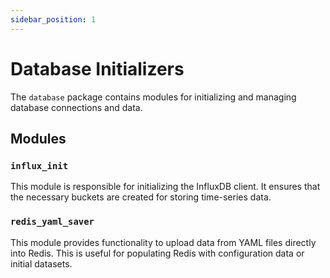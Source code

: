 ```yaml
---
sidebar_position: 1
---
```


# Database Initializers

The `database` package contains modules for initializing and managing database connections and data.

## Modules

### `influx_init`

This module is responsible for initializing the InfluxDB client. It ensures that the necessary buckets are created for storing time-series data.

### `redis_yaml_saver`

This module provides functionality to upload data from YAML files directly into Redis. This is useful for populating Redis with configuration data or initial datasets.